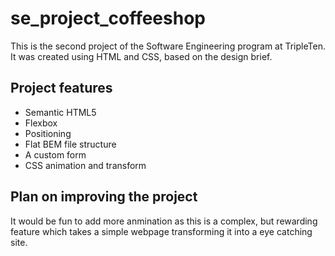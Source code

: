 # se_project_coffeeshop

This is the second project of the Software Engineering program at TripleTen. It was created using HTML and CSS, based on the design brief. 

## Project features

- Semantic HTML5
- Flexbox
- Positioning
- Flat BEM file structure
- A custom form
- CSS animation and transform


## Plan on improving the project

It would be fun to add more anmination as this is a complex, but rewarding feature which takes a simple webpage transforming it into a eye catching site.

